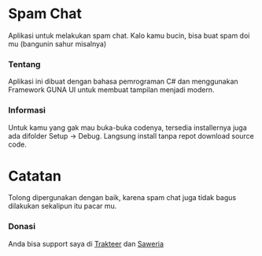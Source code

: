 # Spam Chat
Aplikasi untuk melakukan spam chat. Kalo kamu bucin, bisa buat spam doi mu (bangunin sahur misalnya)

### Tentang
 Aplikasi ini dibuat dengan bahasa pemrograman C# dan menggunakan Framework GUNA UI untuk membuat tampilan menjadi modern.

### Informasi
Untuk kamu yang gak mau buka-buka codenya, tersedia installernya juga ada difolder Setup -> Debug. Langsung install tanpa repot download source code.

# Catatan
Tolong dipergunakan dengan baik, karena spam chat juga tidak bagus dilakukan sekalipun itu pacar mu.

### Donasi
Anda bisa support saya di
[Trakteer](https://trakteer.id/nekocode) dan [Saweria](https://saweria.co/suryamsj)

